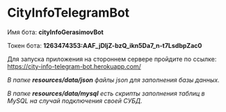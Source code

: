 # CityInfoTelegramBot

Имя бота: **cityInfoGerasimovBot**

Токен бота: **1263474353:AAF_jDljZ-bzQ_ikn5Da7_n-t7LsdbpZac0**

Для запуска приложения на стороннем сервере пройдите по ссылке:
https://city-info-telegram-bot.herokuapp.com/

*В папке **resources/data/json** файлы json для заполнения базы данных.*

*В папке **resources/data/mysql** есть скрипты заполнения таблиц в MySQL на случай подключения своей СУБД.*
